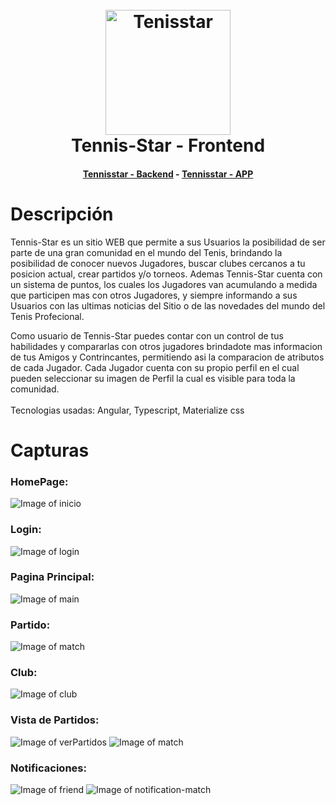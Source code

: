 <h1 align="center">
  <br>
  <a href="https://www.tennis-star.com"><img src="https://raw.githubusercontent.com/martinbobbio/davinci-tennisstar-frontend/master/src/assets/images/logo.png" alt="Tenisstar" width="200"></a>
  <br>
  Tennis-Star - Frontend 
  <br>
</h1>
<h4 align="center">
  <a href="https://github.com/martinbobbio/davinci-tennisstar-backend">Tennisstar - Backend</a>
   -  
  <a href="https://github.com/martinbobbio/davinci-tennisstar-mobile">Tennisstar - APP</a>
</h4>


# Descripción

Tennis-Star es un sitio WEB que permite a sus Usuarios la posibilidad de ser parte de una gran comunidad en el mundo del Tenis, brindando la posibilidad de conocer nuevos Jugadores, buscar clubes cercanos a tu posicion actual, crear partidos y/o torneos.
Ademas Tennis-Star cuenta con un sistema de puntos, los cuales los Jugadores van acumulando a medida que participen mas con otros Jugadores, y siempre informando a sus Usuarios con las ultimas noticias del Sitio o de las novedades del mundo del Tenis Profecional.

Como usuario de Tennis-Star puedes contar con un control de tus habilidades y compararlas con otros jugadores brindadote mas informacion de tus Amigos y Contrincantes, permitiendo asi la comparacion de atributos de cada Jugador. Cada Jugador cuenta con su propio perfil en el cual pueden seleccionar su imagen de Perfil la cual es visible para toda la comunidad.
<br><br>
Tecnologias usadas: Angular, Typescript, Materialize css


# Capturas

### HomePage:

![Image of inicio](src/assets/images/screen-home.png)<br/>

### Login:

![Image of login](src/assets/images/screen-login.png)
<br/>

### Pagina Principal:

![Image of main](src/assets/images/screen-main.png)
<br/>

### Partido:
![Image of match](src/assets/images/screen-match.png)
<br/>

### Club:

![Image of club](src/assets/images/screen-club.png)
<br/>

### Vista de Partidos:

![Image of verPartidos](src/assets/images/screen-verPartidos.png)
![Image of match](src/assets/images/screen-explorar-match.png)
<br/>

### Notificaciones:

![Image of friend](src/assets/images/screen-notification-friend.png)
![Image of notification-match](src/assets/images/screen-notification-match.png)
<br/>
